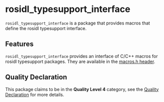 # rosidl_typesupport_interface

`rosidl_typesupport_interface` is a package that provides macros that define the rosidl typesupport interface.

## Features

`rosidl_typesupport_interface` provides an interface of C/C++ macros for rosidl typesupport packages.
They are available in the [macros.h header](../include/rosidl_typesupport_interface/macros.h).

## Quality Declaration

This package claims to be in the **Quality Level 4** category, see the [Quality Declaration](QUALITY_DECLARATION.md) for more details.
